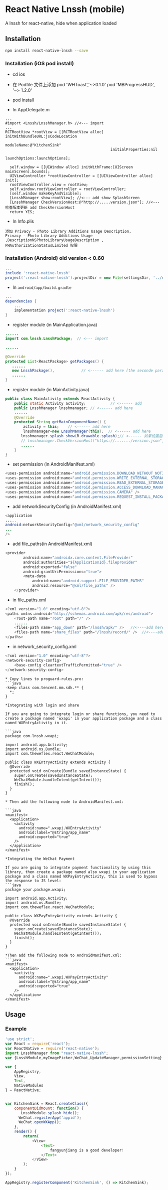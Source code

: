 # React Native Lnssh (mobile)
A lnssh for react-native, hide when application loaded

## Installation
```sh
npm install react-native-lnssh --save
```
### Installation (iOS pod install)

* cd ios
* 在 Podfile 文件上添加   pod 'WHToast','~>0.1.0'
                        pod 'MBProgressHUD', '~> 1.2.0'
* pod install

* In AppDelegate.m
```objc
...
#import <Lnssh/LnsshManager.h> //<--- import
...
RCTRootView *rootView = [[RCTRootView alloc] initWithBundleURL:jsCodeLocation
                                                      moduleName:@"KitchenSink"
                                               initialProperties:nil
                                                   launchOptions:launchOptions];
  
  self.window = [[UIWindow alloc] initWithFrame:[UIScreen mainScreen].bounds];
  UIViewController *rootViewController = [[UIViewController alloc] init];
  rootViewController.view = rootView;
  self.window.rootViewController = rootViewController;
  [self.window makeKeyAndVisible];
  [LnsshManager show:rootView]; //<--- add show SplashScreen
  [LnsshManager CheckVersionHost:@"http://.....version.json"]; //<--- 检查版本更新 add CheckVersionHost
  return YES;
```
* In Info.plis

```objc
添加 Privacy - Photo Library Additions Usage Description,
Privacy - Photo Library Additions Usage ,DescriptionNSPhotoLibraryUsageDescription ,
PHAuthorizationStatusLimited 权限

```


### Installation (Android) old version < 0.60
```gradle
...
include ':react-native-lnssh'
project(':react-native-lnssh').projectDir = new File(settingsDir, '../node_modules/react-native-lnssh/android')
```

* In `android/app/build.gradle`

```gradle
...
dependencies {
    ...
    implementation project(':react-native-lnssh')
}
```

* register module (in MainApplication.java)

```java
......
import com.lnssh.LnsshPackage;  // <--- import

......

@Override
protected List<ReactPackage> getPackages() {
   ......
   new LnsshPackage(),            // <------ add here [the seconde params is translucent]
   ......
}

```

* register module (in MainActivity.java)

```java
public class MainActivity extends ReactActivity {
    public static Activity activity;           // <------ add 
    public LnsshManager lnsshmanager; // <------ add here
    ......
    @Override
    protected String getMainComponentName() {
        activity = this;    // <------ add here
        lnsshmanager=new LnsshManager(this);  // <------ add here
       lnsshmanager.splash_show(R.drawable.splash);// <------ 如果设置启动页 add here
       // lnsshmanager.CheckVersionHost("https://......./version.json",false)  《-----检查版本更新 add here
       ......
    }
}
```
* set  permission (in AndroidManifest.xml)
```java
<uses-permission android:name="android.permission.DOWNLOAD_WITHOUT_NOTIFICATION" />
<uses-permission android:name="android.permission.WRITE_EXTERNAL_STORAGE" />
<uses-permission android:name="android.permission.READ_EXTERNAL_STORAGE" />
<uses-permission android:name="android.permission.ACCESS_DOWNLOAD_MANAGER"/>
<uses-permission android:name="android.permission.CAMERA" />
<uses-permission android:name="android.permission.REQUEST_INSTALL_PACKAGES" />
```
* add networkSecurityConfig (in AndroidManifest.xml)

```java
<application
.....
android:networkSecurityConfig="@xml/network_security_config"
...
/>
```

* add file_paths(in AndroidManifest.xml)
```java
<provider
		android:name="androidx.core.content.FileProvider"
		android:authorities="${ApplicationId}.fileprovider"
		android:exported="false"
		android:grantUriPermissions="true">
		<meta-data
			android:name="android.support.FILE_PROVIDER_PATHS"
			android:resource="@xml/file_paths" />
	</provider>
```
* in file_paths.xml

```java 
<?xml version="1.0" encoding="utf-8"?>
<paths xmlns:android="http://schemas.android.com/apk/res/android">
	<root-path name="root" path="/" />
	......
	<files-path name="app_down" path="/lnssh/apk/" />   //<----add here
	<files-path name="share_files" path="/lnssh/record/" />  //<----add here
</paths>

```
* in network_security_config.xml
```java 
<?xml version="1.0" encoding="utf-8"?>
<network-security-config>
	<base-config cleartextTrafficPermitted="true" />
</network-security-config>

```
```
* Copy lines to proguard-rules.pro:
```java
-keep class com.tencent.mm.sdk.** {
  *;
}

```

```
*Integrating with login and share

If you are going to integrate login or share functions, you need to create a package named 'wxapi' in your application package and a class named WXEntryActivity in it.

```java 
package com.lnssh.wxapi;

import android.app.Activity;
import android.os.Bundle;
import com.theweflex.react.WeChatModule;

public class WXEntryActivity extends Activity {
  @Override
  protected void onCreate(Bundle savedInstanceState) {
    super.onCreate(savedInstanceState);
    WeChatModule.handleIntent(getIntent());
    finish();
  }
}

```
```
* Then add the following node to AndroidManifest.xml:

```java 
<manifest>
  <application>
    <activity
      android:name=".wxapi.WXEntryActivity"
      android:label="@string/app_name"
      android:exported="true"
    />
  </application>
</manifest>
```
```
*Integrating the WeChat Payment

If you are going to integrate payment functionality by using this library, then create a package named also wxapi in your application package and a class named WXPayEntryActivity, this is used to bypass the response to JS level:
```java 
package your.package.wxapi;

import android.app.Activity;
import android.os.Bundle;
import com.theweflex.react.WeChatModule;

public class WXPayEntryActivity extends Activity {
  @Override
  protected void onCreate(Bundle savedInstanceState) {
    super.onCreate(savedInstanceState);
    WeChatModule.handleIntent(getIntent());
    finish();
  }
}
```
```
*Then add the following node to AndroidManifest.xml:
```java 
<manifest>
  <application>
    <activity
      android:name=".wxapi.WXPayEntryActivity"
      android:label="@string/app_name"
      android:exported="true"
    />
  </application>
</manifest>
```

## Usage

### Example
```js
'use strict';
var React = require('react');
var ReactNative = require('react-native');
import LnsshManager from "react-native-lnssh";
var {LnsshModule,myImagePicker,WeChat,UpdateManager,permissionSetting} = LnsshManager;

var {
    AppRegistry,
    View,
    Text,
    NativeModules
} = ReactNative;


var KitchenSink = React.createClass({
    componentDidMount: function() {
       LnsshModule.splash_hide();
      WeChat.registerApp('appid');
      WeChat.openWXApp();
    },
    render() {
        return(
            <View>
                <Text>
                    fangyunjiang is a good developer!
                </Text>
            </View>
        );
    }
});

AppRegistry.registerComponent('KitchenSink', () => KitchenSink);
```

